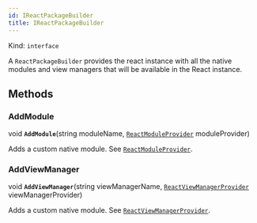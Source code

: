 ```yaml
---
id: IReactPackageBuilder
title: IReactPackageBuilder
---
```


Kind: `interface`



A `ReactPackageBuilder` provides the react instance with all the native modules and view managers that will be available in the React instance.



## Methods
### AddModule
void **`AddModule`**(string moduleName, [`ReactModuleProvider`](ReactModuleProvider) moduleProvider)

Adds a custom native module. See [`ReactModuleProvider`](#reactmoduleprovider).



### AddViewManager
void **`AddViewManager`**(string viewManagerName, [`ReactViewManagerProvider`](ReactViewManagerProvider) viewManagerProvider)

Adds a custom native module. See [`ReactViewManagerProvider`](#reactviewmanagerprovider).




